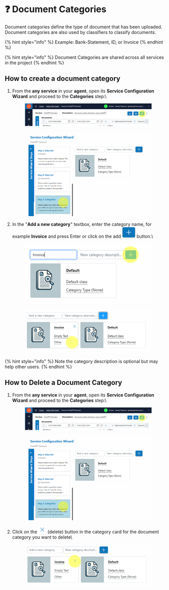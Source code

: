 # ❓ Document Categories

Document categories define the type of document that has been uploaded. Document categories are also used by classifiers to classify documents.

{% hint style="info" %}
Example: Bank-Statement, ID, or Invoice
{% endhint %}

{% hint style="info" %}
Document Categories are shared across all services in the project
{% endhint %}

## How to create a document category

1.  From the **any service** in your **agent**, open its **Service Configuration Wizard** and proceed to the **Categories** step:\


    <div align="left"><figure><img src="../.gitbook/assets/image (1) (1) (1).png" alt=""><figcaption></figcaption></figure></div>



    <figure><img src="../.gitbook/assets/image (2) (1) (1).png" alt=""><figcaption></figcaption></figure>
2.  In the "**Add a new category**" textbox, enter the category name, for example **Invoice** and press Enter or click on the add ![](<../.gitbook/assets/image (4) (1).png>) button.\


    <div align="left"><figure><img src="../.gitbook/assets/image (6) (1).png" alt=""><figcaption></figcaption></figure></div>



    <div align="left"><figure><img src="../.gitbook/assets/image (8) (1).png" alt=""><figcaption></figcaption></figure></div>

{% hint style="info" %}
Note the category description is optional but may help other users.
{% endhint %}

## How to Delete a Document Category

1.  From the **any service** in your **agent**, open its **Service Configuration Wizard** and proceed to the **Categories** step:\


    <figure><img src="../.gitbook/assets/image (1) (1) (1).png" alt=""><figcaption></figcaption></figure>



    <figure><img src="../.gitbook/assets/image (2) (1) (1).png" alt=""><figcaption></figcaption></figure>
2.  Click on the ![](<../.gitbook/assets/image (9) (1).png>) (delete) button in the category card for the document category you want to delete\


    <div align="left"><figure><img src="../.gitbook/assets/image (10) (1).png" alt=""><figcaption></figcaption></figure></div>
